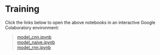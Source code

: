 # Training

Click the links below to open the above notebooks in an interactive Google Colaboratory environment:

> [model_cnn.ipynb](https://colab.research.google.com/github/patrikkj/marvin-models/blob/main/notebooks/training/model_cnn.ipynb)<br/>
> [model_naive.ipynb](https://colab.research.google.com/github/patrikkj/marvin-models/blob/main/notebooks/training/model_naive.ipynb)<br/>
> [model_rnn.ipynb](https://colab.research.google.com/github/patrikkj/marvin-models/blob/main/notebooks/training/model_rnn.ipynb)<br/>

